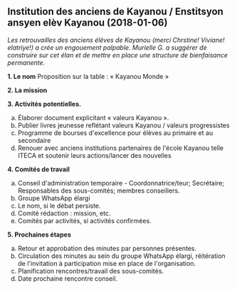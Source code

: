 ## Institution des anciens de Kayanou / Enstitsyon ansyen elèv Kayanou (2018-01-06)

_Les retrouvailles des anciens élèves de Kayanou (merci Chrstine! Viviane! elatriye!) a crée un engouement palpable. Murielle G. a suggérer de construire sur cet élan et de mettre en place une structure de bienfaisance permanente._

**1. Le nom**
Proposition sur la table : « Kayanou Monde »

**2. La mission**

**3. Activités potentielles.**
  <ol type=a>
    <li>Élaborer document explicitant « valeurs Kayanou ».
      <li>Publier livres jeunesse reflétant valeurs Kayanou / valeurs progressistes
      <li>Programme de bourses d'excellence pour élèves au primaire et au secondaire
      <li>Renouer avec anciens institutions partenaires de l'école Kayanou telle ITECA et soutenir leurs actions/lancer des nouvelles
  </ol>

**4. Comités de travail**

  <ol type=a>
    <li>Conseil d'administration temporaire - Coordonnatrice/teur; Secrétaire; Responsables des sous-comités; membres conseillers.
      <li>Groupe WhatsApp élargi
      <li>Le nom, si le débat persiste.
      <li>Comité rédaction : mission, etc.
      <li>Comités par activités, si activités confirmées.
  </ol>
  
**5. Prochaines étapes**
  <ol type=a>
    <li>Retour et approbation des minutes par personnes présentes.
    <li>Circulation des minutes au sein du groupe WhatsApp élargi, réitération de l'invitation à participation mise en place de l'organisation.
    <li>Planification rencontres/travail des sous-comités.
    <li>Date prochaine rencontre conseil.
</ol>


<!---
kote w bare ak angouman apostwòf sa a ? menm lè gen apostwòf an kreyòl, se pa la. :P
-->


